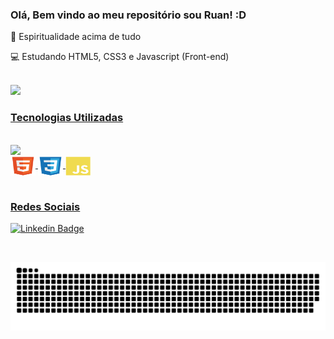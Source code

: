 ### Olá, Bem vindo ao  meu repositório sou Ruan! :D

🙏 Espiritualidade acima de tudo

💻 Estudando HTML5, CSS3 e Javascript (Front-end)

<br>

<div>
  <a href="https://github.com/RSG27">
  <img height="180em" src="https://github-readme-stats.vercel.app/api?username=RSG27&show_icons=true&theme=shades-of-purple&include_all_commits=true&count_private=true"/>
  </div>
  
### Tecnologias Utilizadas
  
<div><br>
  <img height="180em" src="https://github-readme-stats.vercel.app/api/top-langs/?username=RSG27&layout=compact&langs_count=6&theme=shades-of-purple"/>
  <br>
  <img align="center" alt="HTML" height="30" width="40" src="https://raw.githubusercontent.com/devicons/devicon/master/icons/html5/html5-original.svg">
  <img align="center" alt="CSS" height="30" width="40" src="https://raw.githubusercontent.com/devicons/devicon/master/icons/css3/css3-original.svg">
  <img align="center" alt="Js" height="30" width="40" src="https://raw.githubusercontent.com/devicons/devicon/master/icons/javascript/javascript-plain.svg">
</div>
  
<br>
 
### Redes Sociais

[![Linkedin Badge](https://img.shields.io/badge/-LinkedIn-blue?style=flat-square&logo=Linkedin&logoColor=white&link=https://www.linkedin.com/in/ruan-silva-gaspar-a13a89226/)](https://www.linkedin.com/in/ruan-silva-gaspar-a13a89226/)

<br>
  
![Snake animation](https://github.com/RSG27/RSG27/blob/output/github-contribution-grid-snake.svg)

